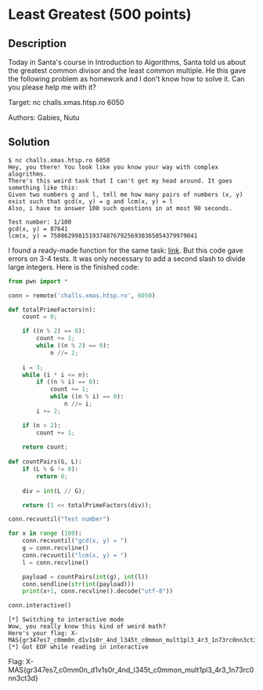 # Least Greatest (500 points)

## Description

Today in Santa's course in Introduction to Algorithms, Santa told us about the greatest common divisor and the least common multiple.
He this gave the following problem as homework and I don't know how to solve it.
Can you please help me with it?

Target: nc challs.xmas.htsp.ro 6050

Authors: Gabies, Nutu

## Solution

```shell
$ nc challs.xmas.htsp.ro 6050
Hey, you there! You look like you know your way with complex alogrithms.
There's this weird task that I can't get my head around. It goes something like this:
Given two numbers g and l, tell me how many pairs of numbers (x, y) exist such that gcd(x, y) = g and lcm(x, y) = l
Also, i have to answer 100 such questions in at most 90 seconds.

Test number: 1/100
gcd(x, y) = 87641
lcm(x, y) = 750862998151937487679256930365054379979841
```

I found a ready-made function for the same task: [link](https://www.geeksforgeeks.org/given-gcd-g-lcm-l-find-number-possible-pairs-b/). But this code gave errors on 3-4 tests. It was only necessary to add a second slash to divide large integers. Here is the finished code:

```python
from pwn import *

conn = remote('challs.xmas.htsp.ro', 6050)

def totalPrimeFactors(n):  
    count = 0;  

    if ((n % 2) == 0):  
        count += 1;  
        while ((n % 2) == 0):  
            n //= 2;  
  
    i = 3; 
    while (i * i <= n):  
        if ((n % i) == 0):  
            count += 1;  
            while ((n % i) == 0):  
                n //= i;  
        i += 2; 

    if (n > 2):  
        count += 1;  
  
    return count;  
  
def countPairs(G, L):  
    if (L % G != 0):  
        return 0;  
  
    div = int(L // G);  

    return (1 << totalPrimeFactors(div)); 

conn.recvuntil("Test number")

for x in range (100):
    conn.recvuntil("gcd(x, y) = ")
    g = conn.recvline()
    conn.recvuntil("lcm(x, y) = ")
    l = conn.recvline()

    payload = countPairs(int(g), int(l))
    conn.sendline(str(int(payload)))
    print(x+1, conn.recvline().decode("utf-8"))

conn.interactive()
```

```shell
[*] Switching to interactive mode
Wow, you really know this kind of weird math?
Here's your flag: X-MAS{gr347es7_c0mm0n_d1v1s0r_4nd_l345t_c0mmon_mult1pl3_4r3_1n73rc0nn3ct3d}
[*] Got EOF while reading in interactive
```

Flag: X-MAS{gr347es7_c0mm0n_d1v1s0r_4nd_l345t_c0mmon_mult1pl3_4r3_1n73rc0nn3ct3d}